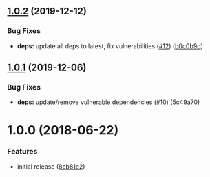 ## [1.0.2](https://github.com/princjef/pubcop/compare/v1.0.1...v1.0.2) (2019-12-12)


### Bug Fixes

* **deps:** update all deps to latest, fix vulnerabilities ([#12](https://github.com/princjef/pubcop/issues/12)) ([b0c0b9d](https://github.com/princjef/pubcop/commit/b0c0b9d88ca97199c25343956b50d7829b8cfaf9))

## [1.0.1](https://github.com/princjef/pubcop/compare/v1.0.0...v1.0.1) (2019-12-06)


### Bug Fixes

* **deps:** update/remove vulnerable dependencies ([#10](https://github.com/princjef/pubcop/issues/10)) ([5c49a70](https://github.com/princjef/pubcop/commit/5c49a70fb7f82ecaef958d08a3d441ce8ac4d8fd))

# 1.0.0 (2018-06-22)


### Features

* initial release ([8cb81c2](https://github.com/princjef/pubcop/commit/8cb81c2))
